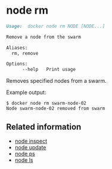 <!--[metadata]>
+++
title = "node rm"
description = "The node rm command description and usage"
keywords = ["node, remove"]
[menu.main]
parent = "smn_cli"
+++
<![end-metadata]-->

# node rm

```markdown
Usage:  docker node rm NODE [NODE...]

Remove a node from the swarm

Aliases:
  rm, remove

Options:
      --help   Print usage
```

Removes specified nodes from a swarm.


Example output:

    $ docker node rm swarm-node-02
    Node swarm-node-02 removed from swarm


## Related information

* [node inspect](node_inspect.md)
* [node update](node_update.md)
* [node ps](node_ps.md)
* [node ls](node_ls.md)
